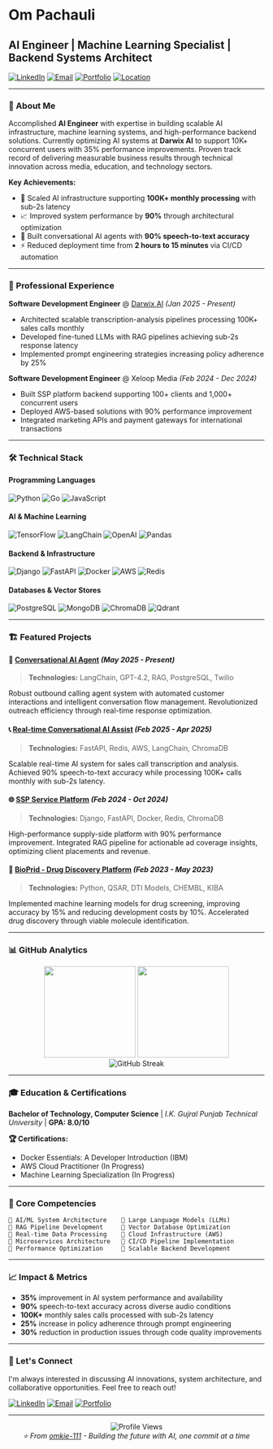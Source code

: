 # Om Pachauli
## AI Engineer | Machine Learning Specialist | Backend Systems Architect

[![LinkedIn](https://img.shields.io/badge/LinkedIn-0077B5?style=for-the-badge&logo=linkedin&logoColor=white)](https://linkedin.com/in/om-pachauli)
[![Email](https://img.shields.io/badge/Email-D14836?style=for-the-badge&logo=gmail&logoColor=white)](mailto:ompachauli007@gmail.com)
[![Portfolio](https://img.shields.io/badge/Portfolio-000000?style=for-the-badge&logo=About.me&logoColor=white)](#)
[![Location](https://img.shields.io/badge/Location-Gurugram,_India-green?style=for-the-badge)]()

---

### 🚀 About Me

Accomplished **AI Engineer** with expertise in building scalable AI infrastructure, machine learning systems, and high-performance backend solutions. Currently optimizing AI systems at **Darwix AI** to support 10K+ concurrent users with 35% performance improvements. Proven track record of delivering measurable business results through technical innovation across media, education, and technology sectors.

**Key Achievements:**
- 🎯 Scaled AI infrastructure supporting **100K+ monthly processing** with sub-2s latency
- 📈 Improved system performance by **90%** through architectural optimization
- 🤖 Built conversational AI agents with **90% speech-to-text accuracy**
- ⚡ Reduced deployment time from **2 hours to 15 minutes** via CI/CD automation

---

### 💼 Professional Experience

**Software Development Engineer** @ [Darwix AI](https://darwix.ai) *(Jan 2025 - Present)*
- Architected scalable transcription-analysis pipelines processing 100K+ sales calls monthly
- Developed fine-tuned LLMs with RAG pipelines achieving sub-2s response latency
- Implemented prompt engineering strategies increasing policy adherence by 25%

**Software Development Engineer** @ Xeloop Media *(Feb 2024 - Dec 2024)*
- Built SSP platform backend supporting 100+ clients and 1,000+ concurrent users
- Deployed AWS-based solutions with 90% performance improvement
- Integrated marketing APIs and payment gateways for international transactions

---

### 🛠️ Technical Stack

#### **Programming Languages**
![Python](https://img.shields.io/badge/Python-3776AB?style=flat-square&logo=python&logoColor=white)
![Go](https://img.shields.io/badge/Go-00ADD8?style=flat-square&logo=go&logoColor=white)
![JavaScript](https://img.shields.io/badge/JavaScript-F7DF1E?style=flat-square&logo=javascript&logoColor=black)

#### **AI & Machine Learning**
![TensorFlow](https://img.shields.io/badge/TensorFlow-FF6F00?style=flat-square&logo=tensorflow&logoColor=white)
![LangChain](https://img.shields.io/badge/LangChain-121212?style=flat-square&logo=chainlink&logoColor=white)
![OpenAI](https://img.shields.io/badge/OpenAI-412991?style=flat-square&logo=openai&logoColor=white)
![Pandas](https://img.shields.io/badge/Pandas-150458?style=flat-square&logo=pandas&logoColor=white)

#### **Backend & Infrastructure**
![Django](https://img.shields.io/badge/Django-092E20?style=flat-square&logo=django&logoColor=white)
![FastAPI](https://img.shields.io/badge/FastAPI-009688?style=flat-square&logo=fastapi&logoColor=white)
![Docker](https://img.shields.io/badge/Docker-2496ED?style=flat-square&logo=docker&logoColor=white)
![AWS](https://img.shields.io/badge/AWS-232F3E?style=flat-square&logo=amazon-aws&logoColor=white)
![Redis](https://img.shields.io/badge/Redis-DC382D?style=flat-square&logo=redis&logoColor=white)

#### **Databases & Vector Stores**
![PostgreSQL](https://img.shields.io/badge/PostgreSQL-336791?style=flat-square&logo=postgresql&logoColor=white)
![MongoDB](https://img.shields.io/badge/MongoDB-47A248?style=flat-square&logo=mongodb&logoColor=white)
![ChromaDB](https://img.shields.io/badge/ChromaDB-FF6B6B?style=flat-square&logo=database&logoColor=white)
![Qdrant](https://img.shields.io/badge/Qdrant-24292E?style=flat-square&logo=vector&logoColor=white)

---

### 🏗️ Featured Projects

#### 🤖 [Conversational AI Agent](https://github.com/omkie-111) *(May 2025 - Present)*
> **Technologies:** LangChain, GPT-4.2, RAG, PostgreSQL, Twilio

Robust outbound calling agent system with automated customer interactions and intelligent conversation flow management. Revolutionized outreach efficiency through real-time response optimization.

#### 📞 [Real-time Conversational AI Assist](https://github.com/omkie-111) *(Feb 2025 - Apr 2025)*
> **Technologies:** FastAPI, Redis, AWS, LangChain, ChromaDB

Scalable real-time AI system for sales call transcription and analysis. Achieved 90% speech-to-text accuracy while processing 100K+ calls monthly with sub-2s latency.

#### 🌐 [SSP Service Platform](https://github.com/omkie-111) *(Feb 2024 - Oct 2024)*
> **Technologies:** Django, FastAPI, Docker, Redis, ChromaDB

High-performance supply-side platform with 90% performance improvement. Integrated RAG pipeline for actionable ad coverage insights, optimizing client placements and revenue.

#### 🧬 [BioPrid - Drug Discovery Platform](https://github.com/omkie-111) *(Feb 2023 - May 2023)*
> **Technologies:** Python, QSAR, DTI Models, CHEMBL, KIBA

Implemented machine learning models for drug screening, improving accuracy by 15% and reducing development costs by 10%. Accelerated drug discovery through viable molecule identification.

---

### 📊 GitHub Analytics

<div align="center">
  <img height="180em" src="https://github-readme-stats.vercel.app/api?username=omkie-111&show_icons=true&theme=tokyonight&include_all_commits=true&count_private=true"/>
  <img height="180em" src="https://github-readme-stats.vercel.app/api/top-langs/?username=omkie-111&layout=compact&langs_count=8&theme=tokyonight"/>
</div>

<div align="center">
  <img src="https://github-readme-streak-stats.herokuapp.com/?user=omkie-111&theme=tokyonight" alt="GitHub Streak"/>
</div>

---

### 🎓 Education & Certifications

**Bachelor of Technology, Computer Science** | *I.K. Gujral Punjab Technical University* | **GPA: 8.0/10**

**🏆 Certifications:**
- Docker Essentials: A Developer Introduction (IBM)
- AWS Cloud Practitioner (In Progress)
- Machine Learning Specialization (In Progress)

---

### 🌟 Core Competencies

```text
🔹 AI/ML System Architecture    🔹 Large Language Models (LLMs)
🔹 RAG Pipeline Development     🔹 Vector Database Optimization
🔹 Real-time Data Processing    🔹 Cloud Infrastructure (AWS)
🔹 Microservices Architecture   🔹 CI/CD Pipeline Implementation
🔹 Performance Optimization     🔹 Scalable Backend Development
```

---

### 📈 Impact & Metrics

- **35%** improvement in AI system performance and availability
- **90%** speech-to-text accuracy across diverse audio conditions
- **100K+** monthly sales calls processed with sub-2s latency
- **25%** increase in policy adherence through prompt engineering
- **30%** reduction in production issues through code quality improvements

---

### 🤝 Let's Connect

I'm always interested in discussing AI innovations, system architecture, and collaborative opportunities. Feel free to reach out!

[![LinkedIn](https://img.shields.io/badge/LinkedIn-Connect-blue?style=for-the-badge&logo=linkedin)](https://linkedin.com/in/om-pachauli)
[![Email](https://img.shields.io/badge/Email-Contact-red?style=for-the-badge&logo=gmail)](mailto:ompachauli007@gmail.com)
[![Portfolio](https://img.shields.io/badge/Portfolio-Visit-green?style=for-the-badge&logo=about.me)](https://your-portfolio-link.com)

---

<div align="center">
  <img src="https://komarev.com/ghpvc/?username=omkie-111&label=Profile%20views&color=0e75b6&style=flat" alt="Profile Views" />
</div>

<div align="center">
  <i>⭐ From <a href="https://github.com/omkie-111">omkie-111</a> - Building the future with AI, one commit at a time</i>
</div>
